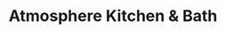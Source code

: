 ---
title: "Atmosphere Kitchen & Bath"
url: /new-york/atmosphere-kitchen-and-bath/
shop: kitchen
---